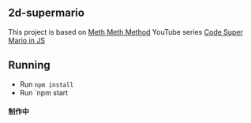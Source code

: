 ## 2d-supermario
This project is based on [Meth Meth Method](https://www.youtube.com/MethMethMethod) YouTube series [Code Super Mario in JS](https://www.youtube.com/playlist?list=PLS8HfBXv9ZWWe8zXrViYbIM2Hhylx8DZx)

## Running

* Run `npm install`
* Run `npm start

#### 制作中
